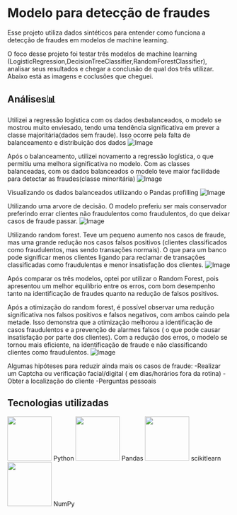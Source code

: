 # Modelo para detecção de fraudes
Esse projeto utiliza dados sintéticos para entender como funciona a detecção de fraudes em modelos de machine learning.

O foco desse projeto foi testar três modelos de machine learning (LogisticRegression,DecisionTreeClassifier,RandomForestClassifier), analisar seus resultados e chegar a conclusão de qual dos três utilizar. Abaixo está as imagens e coclusões que cheguei.


## Análises📊

Utilizei a regressão logística com os dados desbalanceados, o modelo se mostrou muito enviesado, tendo uma tendência significativa em prever a classe majoritária(dados sem fraude). Isso ocorre pela falta de balanceamento e distribuição dos dados
![Image](https://github.com/user-attachments/assets/d6fe75b1-67dc-45d0-81de-c372903af1c7)

Após o balanceamento, utilizei novamento a regressão logística, o que permitiu uma melhora significativa no modelo. Com as classes balanceadas, com os dados balanceados o modelo teve maior facilidade para detectar as fraudes(classe minoritária)
![Image](https://github.com/user-attachments/assets/3fd484e3-b4dd-4afa-ad55-7157914a6c59)


Visualizando os dados balanceados utilizando o Pandas profilling
![Image](https://github.com/user-attachments/assets/496ae42d-879d-4e41-a19d-cefdc8975254)

Utilizando uma arvore de decisão. O modelo preferiu ser mais conservador preferindo errar clientes não fraudulentos como fraudulentos, do que deixar casos de fraude passar. 
![Image](https://github.com/user-attachments/assets/5ff189dc-13bb-4bc2-91f7-a2668f788a51)

Utilizando random forest. Teve um pequeno aumento nos casos de fraude, mas uma grande redução nos casos falsos positivos (clientes classificados como fraudulentos, mas sendo transações normais). O que para um banco pode significar menos clientes ligando para reclamar de transações classificadas como fraudulentas e menor insatisfação dos clientes.
![Image](https://github.com/user-attachments/assets/5c2e50b0-bc32-4d76-b594-853a7a61b06b)

Após comparar os três modelos, optei por utilizar o Random Forest, pois apresentou um melhor equilíbrio entre os erros, com bom desempenho tanto na identificação de fraudes quanto na redução de falsos positivos.

Após a otimização do random forest, é possível observar uma redução significativa nos falsos positivos e falsos negativos, com ambos caindo pela metade. Isso demonstra que a otimização melhorou a identificação de casos fraudulentos e a prevenção de alarmes falsos ( o que pode causar insatisfação por parte dos clientes). Com a redução dos erros, o modelo se tornou mais eficiente, na identificação de fraude e não classificando clientes como fraudulentos.
![Image](https://github.com/user-attachments/assets/eab19745-df69-481f-901f-00e18b16996c)


Algumas hipóteses para reduzir ainda mais  os casos de fraude:
-Realizar um Captcha ou verificação facial/digital ( em dias/horários fora da rotina)
-Obter a localização do cliente
-Perguntas pessoais


## Tecnologias utilizadas 

<img src="https://cdn.jsdelivr.net/gh/devicons/devicon@latest/icons/python/python-original.svg" height=100 width=100/>
Python

<img src="https://cdn.jsdelivr.net/gh/devicons/devicon@latest/icons/pandas/pandas-original.svg" height=100 width=100 />
 Pandas
 
<img src="https://cdn.jsdelivr.net/gh/devicons/devicon@latest/icons/scikitlearn/scikitlearn-original.svg" height=100 width=100  />
scikitlearn

<img src="https://cdn.jsdelivr.net/gh/devicons/devicon@latest/icons/numpy/numpy-original-wordmark.svg" height=100 width=100/>
NumPy

